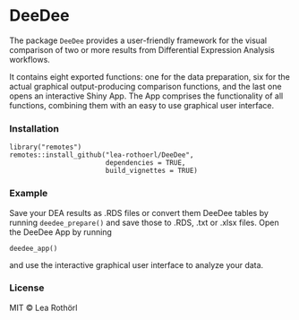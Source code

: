# DeeDee 

The package `DeeDee` provides a user-friendly framework for the visual comparison of two or more results from Differential Expression Analysis workflows. 

It contains eight exported functions: one for the data preparation, six for the actual graphical output-producing comparison functions, and the last one opens an interactive Shiny App. The App comprises the functionality of all functions, combining them with an easy to use graphical user interface.

### Installation 
```
library("remotes")
remotes::install_github("lea-rothoerl/DeeDee", 
                        dependencies = TRUE, 
                        build_vignettes = TRUE)
```

### Example

Save your DEA results as .RDS files or convert them DeeDee tables by running `deedee_prepare()` and save those to .RDS, .txt or .xlsx files. Open the DeeDee App by running 
```
deedee_app()
```
and use the interactive graphical user interface to analyze your data.


### License

MIT &copy; Lea Rothörl
